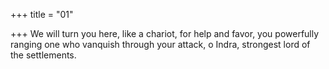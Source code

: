 +++
title = "01"

+++
We will turn you here, like a chariot, for help and favor,
you powerfully ranging one who vanquish through your attack, o Indra,  strongest lord of the settlements.
